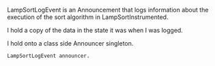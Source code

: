 LampSortLogEvent is an Announcement that logs information about the execution of the sort algorithm in LampSortInstrumented.

I hold  a copy of the data in the state it was when I was logged.

I hold onto a class side Announcer singleton.

	LampSortLogEvent announcer.
